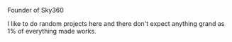 Founder of Sky360

I like to do random projects here and there don't expect anything grand as 1% of everything made works.
